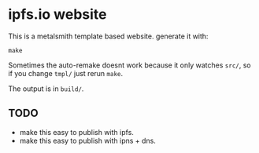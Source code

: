 # ipfs.io website

This is a metalsmith template based website. generate it with:

```
make
```

Sometimes the auto-remake doesnt work because it only watches `src/`, so
if you change `tmpl/` just rerun `make`.

The output is in `build/`.

## TODO

- make this easy to publish with ipfs.
- make this easy to publish with ipns + dns.
